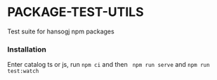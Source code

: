 # PACKAGE-TEST-UTILS

Test suite for hansogj npm packages

### Installation

Enter catalog ts or js, run `npm ci` and then ` npm run serve` and `npm run test:watch`

